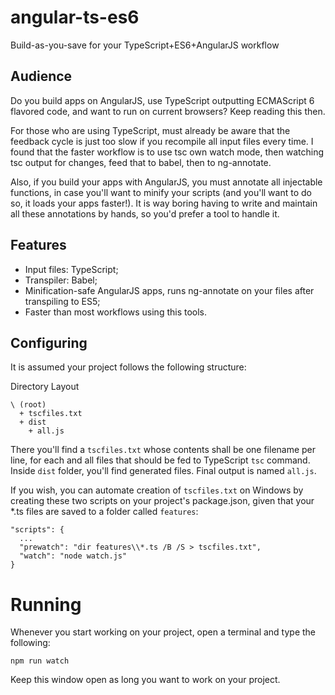 # angular-ts-es6
Build-as-you-save for your TypeScript+ES6+AngularJS workflow

## Audience

Do you build apps on AngularJS, use TypeScript outputting ECMAScript 6 flavored code, and want to run on current browsers? Keep reading this then.

For those who are using TypeScript, must already be aware that the feedback cycle is just too slow if you recompile all input files every time.
I found that the faster workflow is to use tsc own watch mode, then watching tsc output for changes, feed that to babel, then to ng-annotate.

Also, if you build your apps with AngularJS, you must annotate all injectable functions, in case you'll want to minify your scripts (and you'll want to do so, it loads your apps faster!). It is way boring having to write and maintain all these annotations by hands, so you'd prefer a tool to handle it.

## Features

* Input files: TypeScript;
* Transpiler: Babel;
* Minification-safe AngularJS apps, runs ng-annotate on your files after transpiling to ES5;
* Faster than most workflows using this tools.

## Configuring

It is assumed your project follows the following structure:

Directory Layout
```
\ (root)
  + tscfiles.txt
  + dist
    + all.js
```

There you'll find a `tscfiles.txt` whose contents shall be one filename per line, for each and all files that should be fed to TypeScript `tsc` command.
Inside `dist` folder, you'll find generated files. Final output is named `all.js`.

If you wish, you can automate creation of `tscfiles.txt` on Windows by creating these two scripts on your project's package.json, given that your *.ts files are saved to a folder called `features`:

```
"scripts": {
  ...
  "prewatch": "dir features\\*.ts /B /S > tscfiles.txt",
  "watch": "node watch.js"
}
```

# Running

Whenever you start working on your project, open a terminal and type the following:

```
npm run watch
```

Keep this window open as long you want to work on your project.
